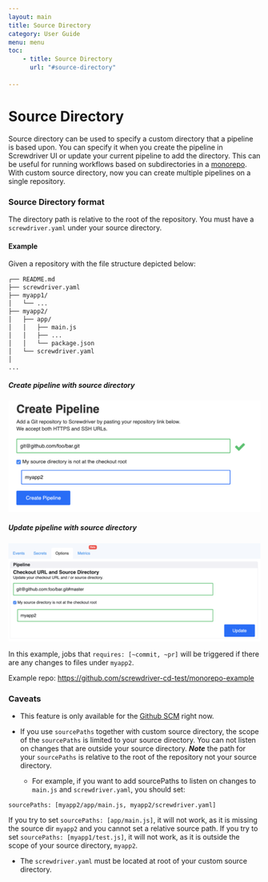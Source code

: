 ```yaml
---
layout: main
title: Source Directory
category: User Guide
menu: menu
toc:
    - title: Source Directory
      url: "#source-directory"

---
```

# Source Directory
Source directory can be used to specify a custom directory that a pipeline is based upon. You can specify it when you create the pipeline in Screwdriver UI or update your current pipeline to add the directory. This can be useful for running workflows based on subdirectories in a [monorepo](https://developer.atlassian.com/blog/2015/10/monorepos-in-git). With custom source directory, now you can create multiple pipelines on a single repository.

### Source Directory format
The directory path is relative to the root of the repository. You must have a `screwdriver.yaml` under your source directory.

#### Example

Given a repository with the file structure depicted below:

```
┌── README.md
├── screwdriver.yaml
├── myapp1/
│   └── ...
├── myapp2/
│   ├── app/
│   │   ├── main.js
│   │   ├── ...
│   │   └── package.json
│   └── screwdriver.yaml
│
...
```

##### Create pipeline with source directory
![Create UI](../../assets/source-directory-create.png)

##### Update pipeline with source directory
![Update UI](../../assets/source-directory-update.png)

In this example, jobs that `requires: [~commit, ~pr]` will be triggered if there are any changes to files under `myapp2`.

Example repo: https://github.com/screwdriver-cd-test/monorepo-example

### Caveats
- This feature is only available for the [Github SCM](https://github.com/screwdriver-cd/scm-github) right now.
- If you use `sourcePaths` together with custom source directory, the scope of the `sourcePaths` is limited to your source directory. You can not listen on changes that are outside your source directory. ***Note*** the path for your `sourcePaths` is relative to the root of the repository not your source directory.

  - For example, if you want to add sourcePaths to listen on changes to `main.js` and `screwdriver.yaml`, you should set:
```
sourcePaths: [myapp2/app/main.js, myapp2/screwdriver.yaml]
```
If you try to set `sourcePaths: [app/main.js]`, it will not work, as it is missing the source dir `myapp2` and you cannot set a relative source path. If you try to set `sourcePaths: [myapp1/test.js]`, it will not work, as it is outside the scope of your source directory, `myapp2`.

- The `screwdriver.yaml` must be located at root of your custom source directory.
